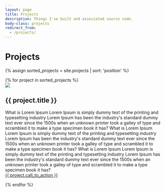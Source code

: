 ```yaml
---
layout: page
title: Projects
description: Things I've built and associated source code.
body-class: projects
redirect_from:
  - /projects/
---
```


# Projects

{% assign sorted_projects = site.projects | sort: 'position' %}

<!-- start block -->
<div id="projectbox"> 
{% for project in sorted_projects %}

<!-- start product -->       
<div class="project">
  <div class="project_img">
    <img src="http://thumbs.ebaystatic.com/images/m/m4JYJFjgp9rwTii4MicWiDA/s-l225.jpg">
  </div>
<div class="project_content"> 
  <h2 id="{{ project.title | slugify }}">{{ project.title }}</h2>
  <div class="clear"></div>
  <div class="project_overview">What is Lorem Ipsum Lorem Ipsum is simply dummy text of the printing and typesetting industry Lorem Ipsum has been the industry's standard dummy text ever since the 1500s when an unknown printer took a galley of type and scrambled it to make a type specimen book it has?
  What is Lorem Ipsum Lorem Ipsum is simply dummy text of the printing and typesetting industry Lorem Ipsum has been the industry's standard dummy text ever since the 1500s when an unknown printer took a galley of type and scrambled it to make a type specimen book it has?
  What is Lorem Ipsum Lorem Ipsum is simply dummy text of the printing and typesetting industry Lorem Ipsum has been the industry's standard dummy text ever since the 1500s when an unknown printer took a galley of type and scrambled it to make a type specimen book it has?</div>
  <a href="{{ project.view_url }}" class="call-to-action">{{ project.call_to_action }}</a>
<div class="clear"></div>
</div>

{% endfor %}
</div>       
<!-- end of block -->